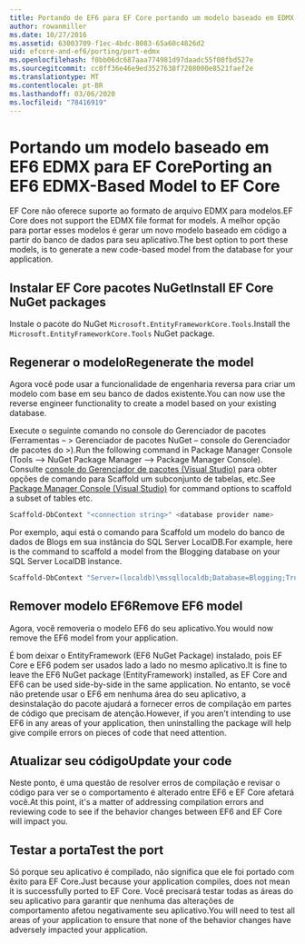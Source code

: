 ```yaml
---
title: Portando de EF6 para EF Core portando um modelo baseado em EDMX – EF
author: rowanmiller
ms.date: 10/27/2016
ms.assetid: 63003709-f1ec-4bdc-8083-65a60c4826d2
uid: efcore-and-ef6/porting/port-edmx
ms.openlocfilehash: f0bb06dc687aaa774981d97daadc55f00fbd527e
ms.sourcegitcommit: cc0ff36e46e9ed3527638f7208000e8521faef2e
ms.translationtype: MT
ms.contentlocale: pt-BR
ms.lasthandoff: 03/06/2020
ms.locfileid: "78416919"
---
```

# <a name="porting-an-ef6-edmx-based-model-to-ef-core"></a><span data-ttu-id="23051-102">Portando um modelo baseado em EF6 EDMX para EF Core</span><span class="sxs-lookup"><span data-stu-id="23051-102">Porting an EF6 EDMX-Based Model to EF Core</span></span>

<span data-ttu-id="23051-103">EF Core não oferece suporte ao formato de arquivo EDMX para modelos.</span><span class="sxs-lookup"><span data-stu-id="23051-103">EF Core does not support the EDMX file format for models.</span></span> <span data-ttu-id="23051-104">A melhor opção para portar esses modelos é gerar um novo modelo baseado em código a partir do banco de dados para seu aplicativo.</span><span class="sxs-lookup"><span data-stu-id="23051-104">The best option to port these models, is to generate a new code-based model from the database for your application.</span></span>

## <a name="install-ef-core-nuget-packages"></a><span data-ttu-id="23051-105">Instalar EF Core pacotes NuGet</span><span class="sxs-lookup"><span data-stu-id="23051-105">Install EF Core NuGet packages</span></span>

<span data-ttu-id="23051-106">Instale o pacote do NuGet `Microsoft.EntityFrameworkCore.Tools`.</span><span class="sxs-lookup"><span data-stu-id="23051-106">Install the `Microsoft.EntityFrameworkCore.Tools` NuGet package.</span></span>

## <a name="regenerate-the-model"></a><span data-ttu-id="23051-107">Regenerar o modelo</span><span class="sxs-lookup"><span data-stu-id="23051-107">Regenerate the model</span></span>

<span data-ttu-id="23051-108">Agora você pode usar a funcionalidade de engenharia reversa para criar um modelo com base em seu banco de dados existente.</span><span class="sxs-lookup"><span data-stu-id="23051-108">You can now use the reverse engineer functionality to create a model based on your existing database.</span></span>

<span data-ttu-id="23051-109">Execute o seguinte comando no console do Gerenciador de pacotes (Ferramentas – > Gerenciador de pacotes NuGet – console do Gerenciador de pacotes do >).</span><span class="sxs-lookup"><span data-stu-id="23051-109">Run the following command in Package Manager Console (Tools –> NuGet Package Manager –> Package Manager Console).</span></span> <span data-ttu-id="23051-110">Consulte [console do Gerenciador de pacotes (Visual Studio)](../../core/miscellaneous/cli/powershell.md) para obter opções de comando para Scaffold um subconjunto de tabelas, etc.</span><span class="sxs-lookup"><span data-stu-id="23051-110">See [Package Manager Console (Visual Studio)](../../core/miscellaneous/cli/powershell.md) for command options to scaffold a subset of tables etc.</span></span>

``` powershell
Scaffold-DbContext "<connection string>" <database provider name>
```

<span data-ttu-id="23051-111">Por exemplo, aqui está o comando para Scaffold um modelo do banco de dados de Blogs em sua instância do SQL Server LocalDB.</span><span class="sxs-lookup"><span data-stu-id="23051-111">For example, here is the command to scaffold a model from the Blogging database on your SQL Server LocalDB instance.</span></span>

``` powershell
Scaffold-DbContext "Server=(localdb)\mssqllocaldb;Database=Blogging;Trusted_Connection=True;" Microsoft.EntityFrameworkCore.SqlServer
```

## <a name="remove-ef6-model"></a><span data-ttu-id="23051-112">Remover modelo EF6</span><span class="sxs-lookup"><span data-stu-id="23051-112">Remove EF6 model</span></span>

<span data-ttu-id="23051-113">Agora, você removeria o modelo EF6 do seu aplicativo.</span><span class="sxs-lookup"><span data-stu-id="23051-113">You would now remove the EF6 model from your application.</span></span>

<span data-ttu-id="23051-114">É bom deixar o EntityFramework (EF6 NuGet Package) instalado, pois EF Core e EF6 podem ser usados lado a lado no mesmo aplicativo.</span><span class="sxs-lookup"><span data-stu-id="23051-114">It is fine to leave the EF6 NuGet package (EntityFramework) installed, as EF Core and EF6 can be used side-by-side in the same application.</span></span> <span data-ttu-id="23051-115">No entanto, se você não pretende usar o EF6 em nenhuma área do seu aplicativo, a desinstalação do pacote ajudará a fornecer erros de compilação em partes de código que precisam de atenção.</span><span class="sxs-lookup"><span data-stu-id="23051-115">However, if you aren't intending to use EF6 in any areas of your application, then uninstalling the package will help give compile errors on pieces of code that need attention.</span></span>

## <a name="update-your-code"></a><span data-ttu-id="23051-116">Atualizar seu código</span><span class="sxs-lookup"><span data-stu-id="23051-116">Update your code</span></span>

<span data-ttu-id="23051-117">Neste ponto, é uma questão de resolver erros de compilação e revisar o código para ver se o comportamento é alterado entre EF6 e EF Core afetará você.</span><span class="sxs-lookup"><span data-stu-id="23051-117">At this point, it's a matter of addressing compilation errors and reviewing code to see if the behavior changes between EF6 and EF Core will impact you.</span></span>

## <a name="test-the-port"></a><span data-ttu-id="23051-118">Testar a porta</span><span class="sxs-lookup"><span data-stu-id="23051-118">Test the port</span></span>

<span data-ttu-id="23051-119">Só porque seu aplicativo é compilado, não significa que ele foi portado com êxito para EF Core.</span><span class="sxs-lookup"><span data-stu-id="23051-119">Just because your application compiles, does not mean it is successfully ported to EF Core.</span></span> <span data-ttu-id="23051-120">Você precisará testar todas as áreas do seu aplicativo para garantir que nenhuma das alterações de comportamento afetou negativamente seu aplicativo.</span><span class="sxs-lookup"><span data-stu-id="23051-120">You will need to test all areas of your application to ensure that none of the behavior changes have adversely impacted your application.</span></span>
